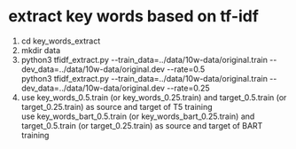 # extract key words based on tf-idf
1. cd key_words_extract
2. mkdir data
3. python3 tfidf_extract.py --train_data=../data/10w-data/original.train --dev_data=../data/10w-data/original.dev --rate=0.5 \
python3 tfidf_extract.py --train_data=../data/10w-data/original.train --dev_data=../data/10w-data/original.dev --rate=0.25
4. use key_words_0.5.train (or key_words_0.25.train) and target_0.5.train (or target_0.25.train) as source and target of T5 training \
use key_words_bart_0.5.train (or key_words_bart_0.25.train) and target_0.5.train (or target_0.25.train) as source and target of BART training